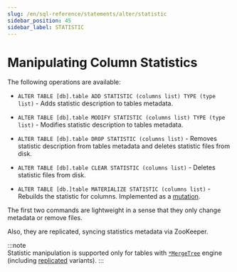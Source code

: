 ```yaml
---
slug: /en/sql-reference/statements/alter/statistic
sidebar_position: 45
sidebar_label: STATISTIC
---
```


# Manipulating Column Statistics

The following operations are available:

-   `ALTER TABLE [db].table ADD STATISTIC (columns list) TYPE (type list)` - Adds statistic description to tables metadata.

-   `ALTER TABLE [db].table MODIFY STATISTIC (columns list) TYPE (type list)` - Modifies statistic description to tables metadata.

-   `ALTER TABLE [db].table DROP STATISTIC (columns list)` - Removes statistic description from tables metadata and deletes statistic files from disk.

-   `ALTER TABLE [db].table CLEAR STATISTIC (columns list)` - Deletes statistic files from disk.

-   `ALTER TABLE [db.]table MATERIALIZE STATISTIC (columns list)` - Rebuilds the statistic for columns. Implemented as a [mutation](../../../sql-reference/statements/alter/index.md#mutations). 

The first two commands are lightweight in a sense that they only change metadata or remove files.

Also, they are replicated, syncing statistics metadata via ZooKeeper.

:::note    
Statistic manipulation is supported only for tables with [`*MergeTree`](../../../engines/table-engines/mergetree-family/mergetree.md) engine (including [replicated](../../../engines/table-engines/mergetree-family/replication.md) variants).
:::
